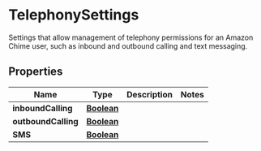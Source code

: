 

# TelephonySettings

Settings that allow management of telephony permissions for an Amazon Chime user, such as inbound and outbound calling and text messaging.

## Properties

| Name | Type | Description | Notes |
|------------ | ------------- | ------------- | -------------|
|**inboundCalling** | [**Boolean**](Boolean.md) |  |  |
|**outboundCalling** | [**Boolean**](Boolean.md) |  |  |
|**SMS** | [**Boolean**](Boolean.md) |  |  |



